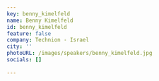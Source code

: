 ```yaml
---
key: benny_kimelfeld 
name: Benny Kimelfeld   
id: benny_kimelfeld 
feature: false
company: Technion - Israel
city: ''
photoURL: /images/speakers/benny_kimelfeld.jpg
socials: []
 
---
```

